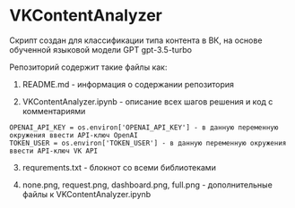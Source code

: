 # VKContentAnalyzer
Скрипт создан для классификации типа контента в ВК, на основе обученной языковой модели GPT gpt-3.5-turbo

Репозиторий содержит такие файлы как:

1. README.md - информация о содержании репозитория

2. VKContentAnalyzer.ipynb - описание всех шагов решения и код с комментариями
```
OPENAI_API_KEY = os.environ['OPENAI_API_KEY'] - в данную переменную окружения ввести API-ключ OpenAI
TOKEN_USER = os.environ['TOKEN_USER'] - в данную переменную окружения ввести API-ключ VK API
```

3. requrements.txt - блокнот со всеми библиотеками

4. none.png, request.png, dashboard.png, full.png - дополнительные файлы к VKContentAnalyzer.ipynb
